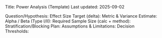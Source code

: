 Title: Power Analysis (Template)
Last updated: 2025-09-02

Question/Hypothesis:
Effect Size Target (delta):
Metric & Variance Estimate:
Alpha / Beta (Type I/II):
Required Sample Size (calc + method):
Stratification/Blocking Plan:
Assumptions & Limitations:
Decision Thresholds:
